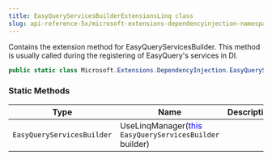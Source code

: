 ```yaml
---
title: EasyQueryServicesBuilderExtensionsLinq class
slug: api-reference-5x/microsoft-extensions-dependencyinjection-namespace/easyqueryservicesbuilderextensionslinq-class
---
```


Contains the extension method for EasyQueryServicesBuilder.  This method is usually called during the registering of EasyQuery's services in DI.
```csharp
public static class Microsoft.Extensions.DependencyInjection.EasyQueryServicesBuilderExtensionsLinq

```

### Static Methods

| Type | Name | Description | 
| --- | --- | --- | 
| `EasyQueryServicesBuilder` | UseLinqManager(<span style='color: blue'>this</span> `EasyQueryServicesBuilder` builder) |  |